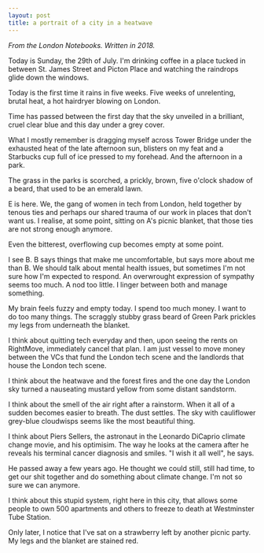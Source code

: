 ```yaml
---
layout: post
title: a portrait of a city in a heatwave
---
```


_From the London Notebooks. Written in 2018._

Today is Sunday, the 29th of July. 
I'm drinking coffee in a place tucked in between
St. James Street and Picton Place and watching the raindrops
glide down the windows. 

Today is the first time it rains in five weeks. 
Five weeks of unrelenting, brutal heat, a hot
hairdryer blowing on London. 

Time has passed between the first day
that the sky unveiled in a brilliant, cruel
clear blue and this day under a grey cover.

What I mostly remember is dragging myself across
Tower Bridge under the exhausted heat of the
late afternoon sun, blisters on my feat and 
a Starbucks cup full of ice pressed to my
forehead. And the afternoon in a park. 

The grass in the parks is scorched, a prickly,
brown,
five o'clock shadow of a beard, that used to be an
emerald lawn. 

E is here. We, the gang of women in tech from London, 
held together by tenous ties and perhaps our shared trauma
of our work in places that don't want us.
I realise, at some point, sitting on A's picnic blanket, that 
those ties are not strong enough anymore.

Even the bitterest, overflowing cup becomes empty at some point.

I see B. B says things that make me uncomfortable, but says more about me
than B. We should talk about mental health issues, but sometimes I'm not sure
how I'm expected to respond. An overwrought expression of sympathy seems too much.
A nod too little. I linger between both and manage something. 

My brain feels fuzzy and empty today.
I spend too much money. I want to do too many things. 
The scraggly stubby grass beard of Green Park prickles my legs
from underneath the blanket. 

I think about quitting tech everyday and then, upon seeing
the rents on RightMove, immediately cancel that plan.
I am just vessel to move money between the VCs that fund the London
tech scene and the landlords that house the London tech scene. 

I think about the heatwave and the forest fires and the
one day the London sky turned a nauseating mustard yellow from some distant
sandstorm.

I think about the smell of the air right after a rainstorm. 
When it all of a sudden becomes easier to breath. The dust
settles. The sky with cauliflower grey-blue cloudwisps
seems like the most beautiful thing. 

I think about Piers Sellers, the astronaut in the Leonardo
DiCaprio climate change movie, and his optimisim. 
The way he looks at the camera after he reveals his terminal
cancer diagnosis and smiles. "I wish it all well", he says.

He passed away a few years ago. He thought we could still,
still had time, to get our shit together and do something
about climate change. I'm not so sure we can anymore.

I think about this stupid system, right here in this city,
that allows some people to own 500 apartments and others
to freeze to death at Westminster Tube Station. 

Only later, I notice that I've sat
on a strawberry left by another picnic party.
My legs and the blanket are stained red. 



